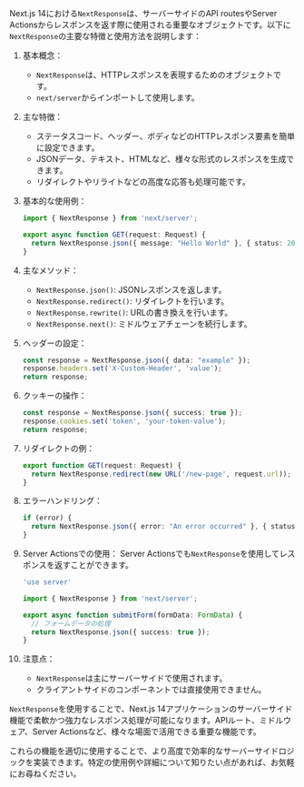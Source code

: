 Next.js 14における`NextResponse`は、サーバーサイドのAPI routesやServer Actionsからレスポンスを返す際に使用される重要なオブジェクトです。以下に`NextResponse`の主要な特徴と使用方法を説明します：

1. 基本概念：
   - `NextResponse`は、HTTPレスポンスを表現するためのオブジェクトです。
   - `next/server`からインポートして使用します。

2. 主な特徴：
   - ステータスコード、ヘッダー、ボディなどのHTTPレスポンス要素を簡単に設定できます。
   - JSONデータ、テキスト、HTMLなど、様々な形式のレスポンスを生成できます。
   - リダイレクトやリライトなどの高度な応答も処理可能です。

3. 基本的な使用例：

   ```typescript
   import { NextResponse } from 'next/server';

   export async function GET(request: Request) {
     return NextResponse.json({ message: "Hello World" }, { status: 200 });
   }
   ```

4. 主なメソッド：
   - `NextResponse.json()`: JSONレスポンスを返します。
   - `NextResponse.redirect()`: リダイレクトを行います。
   - `NextResponse.rewrite()`: URLの書き換えを行います。
   - `NextResponse.next()`: ミドルウェアチェーンを続行します。

5. ヘッダーの設定：

   ```typescript
   const response = NextResponse.json({ data: "example" });
   response.headers.set('X-Custom-Header', 'value');
   return response;
   ```

6. クッキーの操作：

   ```typescript
   const response = NextResponse.json({ success: true });
   response.cookies.set('token', 'your-token-value');
   return response;
   ```

7. リダイレクトの例：

   ```typescript
   export function GET(request: Request) {
     return NextResponse.redirect(new URL('/new-page', request.url));
   }
   ```

8. エラーハンドリング：

   ```typescript
   if (error) {
     return NextResponse.json({ error: "An error occurred" }, { status: 500 });
   }
   ```

9. Server Actionsでの使用：
   Server Actionsでも`NextResponse`を使用してレスポンスを返すことができます。

   ```typescript
   'use server'

   import { NextResponse } from 'next/server';

   export async function submitForm(formData: FormData) {
     // フォームデータの処理
     return NextResponse.json({ success: true });
   }
   ```

10. 注意点：
    - `NextResponse`は主にサーバーサイドで使用されます。
    - クライアントサイドのコンポーネントでは直接使用できません。

`NextResponse`を使用することで、Next.js 14アプリケーションのサーバーサイド機能で柔軟かつ強力なレスポンス処理が可能になります。APIルート、ミドルウェア、Server Actionsなど、様々な場面で活用できる重要な機能です。

これらの機能を適切に使用することで、より高度で効率的なサーバーサイドロジックを実装できます。特定の使用例や詳細について知りたい点があれば、お気軽にお尋ねください。